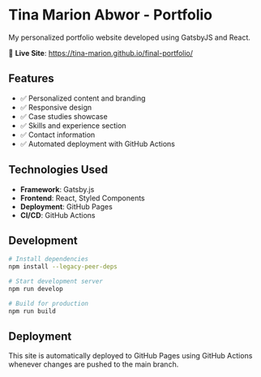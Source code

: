 # Tina Marion Abwor - Portfolio

My personalized portfolio website developed using GatsbyJS and React.

🚀 **Live Site**: https://tina-marion.github.io/final-portfolio/

## Features

- ✅ Personalized content and branding
- ✅ Responsive design
- ✅ Case studies showcase
- ✅ Skills and experience section
- ✅ Contact information
- ✅ Automated deployment with GitHub Actions

## Technologies Used

- **Framework**: Gatsby.js
- **Frontend**: React, Styled Components
- **Deployment**: GitHub Pages
- **CI/CD**: GitHub Actions

## Development

```bash
# Install dependencies
npm install --legacy-peer-deps

# Start development server
npm run develop

# Build for production
npm run build
```

## Deployment

This site is automatically deployed to GitHub Pages using GitHub Actions whenever changes are pushed to the main branch.
